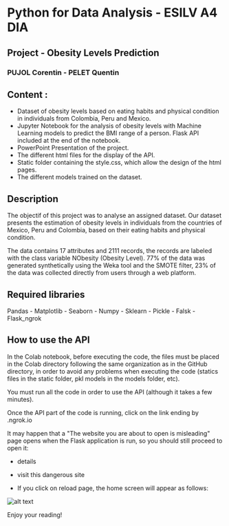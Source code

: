 # Python for Data Analysis - ESILV A4 DIA

## Project - Obesity Levels Prediction

### PUJOL Corentin - PELET Quentin


## Content :

- Dataset of obesity levels based on eating habits and physical condition in individuals from Colombia, Peru and Mexico.
- Jupyter Notebook for the analysis of obesity levels with Machine Learning models to predict the BMI range of a person. Flask API included at the end of the notebook.
- PowerPoint Presentation of the project.
- The different html files for the display of the API.
- Static folder containing the style.css, which allow the design of the html pages.
- The different models trained on the dataset.

## Description

The objectif of this project was to analyse an assigned dataset.
Our dataset presents the estimation of obesity levels in individuals from the countries of Mexico, Peru and Colombia, based on their eating habits and physical condition.

The data contains 17 attributes and 2111 records, the records are labeled with the class variable NObesity (Obesity Level). 
77% of the data was generated synthetically using the Weka tool and the SMOTE filter, 23% of the data was collected directly from users through a web platform.

## Required libraries

Pandas - Matplotlib - Seaborn - Numpy - Sklearn - Pickle - Falsk - Flask_ngrok

## How to use the API

In the Colab notebook, before executing the code, the files must be placed in the Colab directory following the same organization as in the GitHub directory, in order to avoid any problems when executing the code (statics files in the static folder, pkl models in the models folder, etc).

You must run all the code in order to use the API (although it takes a few minutes).

Once the API part of the code is running, click on the link ending by .ngrok.io

It may happen that a "The website you are about to open is misleading" page opens when the Flask application is run, so you should still proceed to open it:

- details

- visit this dangerous site

- If you click on reload page, the home screen will appear as follows:



![alt text](https://github.com/corentin-pujol/q-Obesity-types-prediction/blob/main/accueil.JPG?raw=true)

Enjoy your reading!
